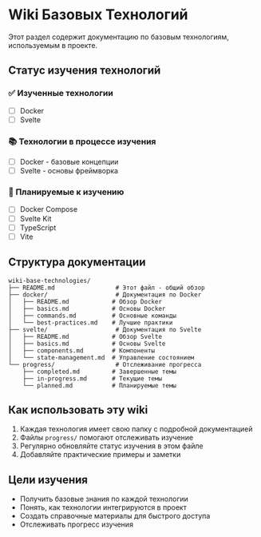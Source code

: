# Wiki Базовых Технологий

Этот раздел содержит документацию по базовым технологиям, используемым в проекте.

## Статус изучения технологий

### ✅ Изученные технологии
- [ ] Docker
- [ ] Svelte

### 📚 Технологии в процессе изучения
- [ ] Docker - базовые концепции
- [ ] Svelte - основы фреймворка

### 🎯 Планируемые к изучению
- [ ] Docker Compose
- [ ] Svelte Kit
- [ ] TypeScript
- [ ] Vite

## Структура документации

```
wiki-base-technologies/
├── README.md                 # Этот файл - общий обзор
├── docker/                   # Документация по Docker
│   ├── README.md            # Обзор Docker
│   ├── basics.md            # Основы Docker
│   ├── commands.md          # Основные команды
│   └── best-practices.md    # Лучшие практики
├── svelte/                   # Документация по Svelte
│   ├── README.md            # Обзор Svelte
│   ├── basics.md            # Основы Svelte
│   ├── components.md        # Компоненты
│   └── state-management.md  # Управление состоянием
└── progress/                 # Отслеживание прогресса
    ├── completed.md         # Завершенные темы
    ├── in-progress.md       # Текущие темы
    └── planned.md           # Планируемые темы
```

## Как использовать эту wiki

1. Каждая технология имеет свою папку с подробной документацией
2. Файлы `progress/` помогают отслеживать изучение
3. Регулярно обновляйте статус изучения в этом файле
4. Добавляйте практические примеры и заметки

## Цели изучения

- Получить базовые знания по каждой технологии
- Понять, как технологии интегрируются в проект
- Создать справочные материалы для быстрого доступа
- Отслеживать прогресс изучения
